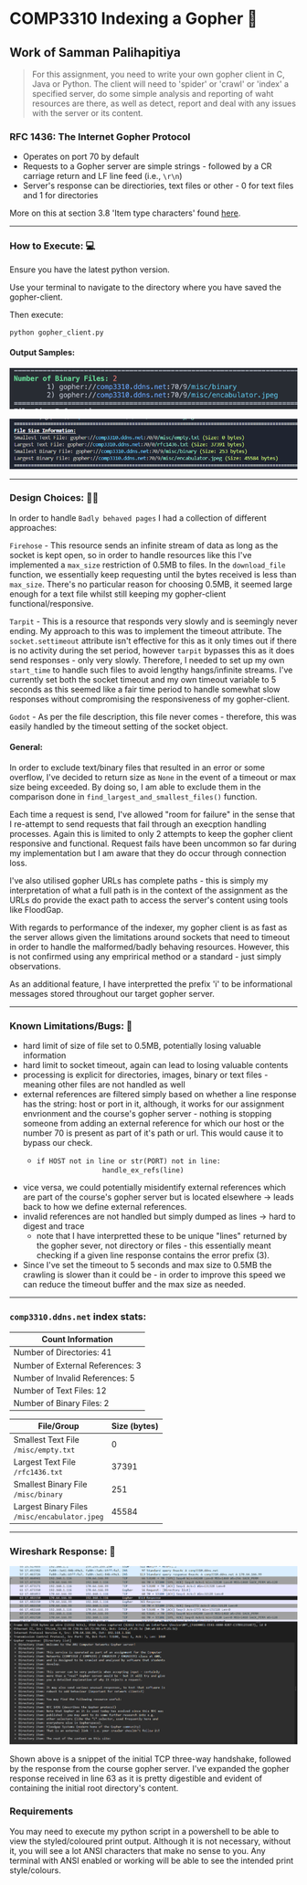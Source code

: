 # COMP3310 Indexing a Gopher 🎉

## Work of Samman Palihapitiya

> For this assignment, you need to write your own gopher client in C, Java or Python. The client will need to 'spider' or 'crawl' or 'index' a specified server, do some simple analysis and reporting of waht resources are there, as well as detect, report and deal with any issues with the server or its content.

### RFC 1436: The Internet Gopher Protocol

* Operates on port 70 by default
* Requests to a Gopher server are simple strings - followed by a CR carriage return and LF line feed (i.e., `\r\n`)
* Server's response can be directiories, text files or other - 0 for text files and 1 for directories

More on this at section 3.8 'Item type characters' found [here](https://www.rfc-editor.org/rfc/rfc1436).

---

### How to Execute: 💻

Ensure you have the latest python version.

Use your terminal to navigate to the directory where you have saved the gopher-client.

Then execute:

```
python gopher_client.py
```

#### Output Samples:

![1713793850201](image/README/1713793850201.png)

![1713167042256](image/README/1713167042256.png)

---

### Design Choices: 👨‍🔧

In order to handle `Badly behaved pages` I had a collection of different approaches:

`Firehose` - This resource sends an infinite stream of data as long as the socket is kept open, so in order to handle resources like this I've implemented a `max_size` restriction of 0.5MB to files. In the `download_file` function, we essentially keep requesting until the bytes received is less than `max_size`. There's no particular reason for choosing 0.5MB, it seemed large enough for a text file whilst still keeping my gopher-client functional/responsive.

`Tarpit` - This is a resource that responds very slowly and is seemingly never ending. My approach to this was to implement the timeout attribute. The `socket.settimeout` attribute isn't effective for this as it only times out if there is no activity during the set period, however `tarpit` bypasses this as it does send responses - only very slowly. Therefore, I needed to set up my own `start_time` to handle such files to avoid lengthy hangs/infinite streams. I've currently set both the socket timeout and my own timeout variable to 5 seconds as this seemed like a fair time period to handle somewhat slow responses without compromising the responsiveness of my gopher-client.

`Godot` - As per the file description, this file never comes - therefore, this was easily handled by the timeout setting of the socket object.

#### General:

In order to exclude text/binary files that resulted in an error or some overflow, I've decided to return size as `None` in the event of a timeout or max size being exceeded. By doing so, I am able to exclude them in the comparison done in `find_largest_and_smallest_files()` function.

Each time a request is send, I've allowed "room for failure" in the sense that I re-attempt to send requests that fail through an execption handling processes. Again this is limited to only 2 attempts to keep the gopher client responsive and functional. Request fails have been uncommon so far during my implementation but I am aware that they do occur through connection loss.

I've also utilised gopher URLs has complete paths - this is simply my interpretation of what a full path is in the context of the assignment as the URLs do provide the exact path to access the server's content using tools like FloodGap.

With regards to performance of the indexer, my gopher client is as fast as the server allows given the limitations around sockets that need to timeout in order to handle the malformed/badly behaving resources. However, this is not confirmed using any emprirical method or a standard - just simply observations.

As an additional feature, I have interpretted the prefix 'i' to be informational messages stored throughout our target gopher server.

---

### Known Limitations/Bugs: 🤕

* hard limit of size of file set to 0.5MB, potentially losing valuable information
* hard limit to socket timeout, again can lead to losing valuable contents
* processing is explicit for directories, images, binary or text files - meaning other files are not handled as well
* external references are filtered simply based on whether a line response has the string: host or port in it, although, it works for our assignment envrionment and the course's gopher server - nothing is stopping someone from adding an external reference for which our host or the number 70 is present as part of it's path or url. This would cause it to bypass our check.
  * ```
    if HOST not in line or str(PORT) not in line:
                    handle_ex_refs(line)
    ```
* vice versa, we could potentially misidentify external references which are part of the course's gopher server but is located elsewhere -> leads back to how we define external references.
* invalid references are not handled but simply dumped as lines -> hard to digest and trace
  * note that I have interpretted these to be unique "lines" returned by the gopher sever, not directory or files - this essentially meant checking if a given line response contains the error prefix (3).
* Since I've set the timeout to 5 seconds and max size to 0.5MB the crawling is slower than it could be - in order to improve this speed we can reduce the timeout buffer and the max size as needed.

---

### `comp3310.ddns.net` index stats:

| Count Information               |
| -------------------------------- |
| Number of Directories: 41        |
| Number of External References: 3 |
| Number of Invalid References: 5  |
| Number of Text Files: 12         |
| Number of Binary Files: 2        |

| File/Group                                           | Size (bytes) |
| ---------------------------------------------------- | ------------ |
| Smallest Text File<br />`/misc/empty.txt`          | 0            |
| Largest Text File<br />`/rfc1436.txt`              | 37391        |
| Smallest Binary File<br />`/misc/binary`           | 251          |
| Largest Binary Files<br />`/misc/encabulator.jpeg` | 45584        |

---

### Wireshark Response: 🦈

![1712630563240](image/README/1712630563240.png)

Shown above is a snippet of the initial TCP three-way handshake, followed by the response from the course gopher server. I've expanded the gopher response received in line 63 as it is pretty digestible and evident of containing the initial root directory's content.

### Requirements

You may need to execute my python script in a powershell to be able to view the styled/coloured print output. Although it is not necessary, without it, you will see a lot ANSI characters that make no sense to you.
Any terminal with ANSI enabled or working will be able to see the intended print style/colours.
